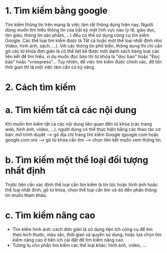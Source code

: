 # 1. Tìm kiếm bằng google
Tìm kiếm thông tin trên mạng là việc làm rất thông dụng hiện nay. Người dùng muốn tìm hiểu thông tin của bất kỳ một lĩnh vực nào (y tế, giáo dục, tôn giáo, thông tin sản phẩm, ...) đều có thể sử dụng công cụ tìm kiếm Google. Các thể loại tìm kiếm được là Tất cả hoặc một thể loại nhất định như Video, hình ảnh, sách, ...). Với các thông tin phổ biến, thông dụng thì chỉ cần gõ các từ khóa đơn giản là có thể liệt kê được một danh sách hàng loạt các liên kết để tìm hiểu, ví dụ muốn đọc báo thì từ khóa là "doc bao" hoặc "Đọc báo" hoặc "vnexpress"... Tuy nhiên, để việc tìm kiếm được chính xác, đỡ tốn thời gian thì là một việc làm cần có kỹ năng.

# 2. Cách tìm kiếm
# a. Tìm kiếm tất cả các nội dung
Khi muốn tìm kiếm tất cả các nội dung liên quan đến từ khóa (các trang web, hình ảnh, video, ...), người dùng có thể thực hiện bằng các thao tác cơ bản: mở trình duyệt --> gõ địa chỉ trang tìm kiếm Google (google.com hoặc google.com.vn) --> gõ từ khóa cần tìm --> chọn liên kết muốn xem thông tin.

# b. Tìm kiếm một thể loại đối tượng nhất định
Trước tiên cần xác định thể loại cần tìm kiếm là tin tức hoặc hình ảnh hoặc thể loại nhất đinh, gõ từ khóa, chọn thể loại cần tìm và dò đến phần thông tin muốn tham khảo.

# c. Tìm kiếm nâng cao
- Tìm kiếm hình ảnh: cách đơn giản là sử dụng tiện ích công cụ để tìm theo kích thước, màu sắc, thời gian và quyền sử dụng; hoặc lựa chọn tìm kiếm nâng cao ở tiện ích cài đặt để tìm kiếm nâng cao.
- Tương tụ cho phần tìm kiếm các thể loại khác: hình ảnh, video, ...
